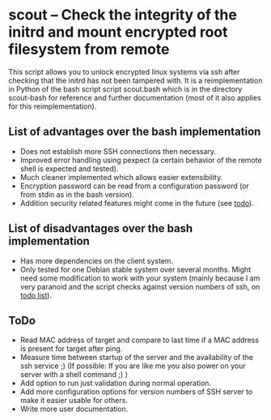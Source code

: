 # scout – Check the integrity of the initrd and mount encrypted root filesystem from remote

This script allows you to unlock encrypted linux systems via ssh after checking that the initrd has not been tampered with.
It is a reimplementation in Python of the bash script script scout.bash which is in the directory scout-bash for reference and further documentation (most of it also applies for this reimplementation).

## List of advantages over the bash implementation

* Does not establish more SSH connections then necessary.
* Improved error handling using pexpect (a certain behavior of the remote shell is expected and tested).
* Much cleaner implemented which allows easier extensibility.
* Encryption password can be read from a configuration password (or from stdin as in the bash version).
* Addition security related features might come in the future (see [todo](#todo)).

## List of disadvantages over the bash implementation

* Has more dependencies on the client system.
* Only tested for one Debian stable system over several months. Might need some
  modification to work with your system (mainly because I am very paranoid and
  the script checks against version numbers of ssh, on [todo list](#todo)).

## ToDo
* Read MAC address of target and compare to last time if a MAC address is present for target after ping.
* Measure time between startup of the server and the availability of the ssh service ;) (If possible: If you are like me you also power on your server with a shell command ;) )
* Add option to run just validation during normal operation.
* Add more configuration options for version numbers of SSH server to make it easier usable for others.
* Write more user documentation.
